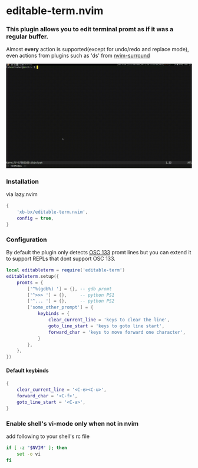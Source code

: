 # editable-term.nvim

### This plugin allows you to edit terminal promt as if it was a regular buffer.  

Almost **every** action is supported(except for undo/redo and replace mode), even actions from plugins such as 'ds' from [nvim-surround](https://github.com/kylechui/nvim-surround)

![demo](demo/demo.gif)

### Installation
via lazy.nvim
```lua
{
    'xb-bx/editable-term.nvim',
    config = true,
}
```

### Configuration
By default the plugin only detects [OSC 133](https://gitlab.freedesktop.org/Per_Bothner/specifications/-/blob/master/proposals/semantic-prompts.md) promt lines but you can extend it to support REPLs that dont support OSC 133.
```lua
local editableterm = require('editable-term')  
editableterm.setup({
    promts = {
        ['^%(gdb%) '] = {}, -- gdb promt
        ['^>>> '] = {},     -- python PS1
        ['^... '] = {},     -- python PS2
        ['some_other_prompt'] = {
            keybinds = {
                clear_current_line = 'keys to clear the line',   
                goto_line_start = 'keys to goto line start',   
                forward_char = 'keys to move forward one character',   
            }
        },
    },
})
```
#### Default keybinds
```lua
{
    clear_current_line = '<C-e><C-u>',
    forward_char = '<C-f>',
    goto_line_start = '<C-a>',
}
```
### Enable shell's vi-mode only when not in nvim 
add following to your shell's rc file
```sh
if [ -z "$NVIM" ]; then
    set -o vi
fi
```
